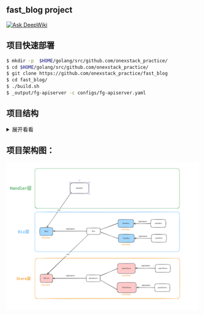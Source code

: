 ## fast_blog project

[![Ask DeepWiki](https://deepwiki.com/badge.svg)](https://deepwiki.com/loveRyujin/fast_blog)

## 项目快速部署
```bash
$ mkdir -p  $HOME/golang/src/github.com/onexstack_practice/
$ cd $HOME/golang/src/github.com/onexstack_practice/
$ git clone https://github.com/onexstack_practice/fast_blog
$ cd fast_blog/
$ ./build.sh
$ _output/fg-apiserver -c configs/fg-apiserver.yaml
```

## 项目结构
<details>
<summary>展开看看</summary>
<pre><code>
.
├── build.sh
├── cmd
│   └── fb-apiserver
│       ├── app
│       │   ├── config.go
│       │   ├── options
│       │   │   └── options.go
│       │   └── server.go
│       └── main.go
├── configs
│   └── fb-apiserver.yaml
├── docs
│   └── images
│       └── architecture.png
├── go.mod
├── go.sum
├── internal
│   ├── apiserver
│   │   ├── biz
│   │   │   ├── biz.go
│   │   │   └── v1
│   │   │       ├── post
│   │   │       │   └── post.go
│   │   │       └── user
│   │   │           └── user.go
│   │   ├── handler
│   │   │   ├── handler.go
│   │   │   ├── post.go
│   │   │   └── user.go
│   │   ├── model
│   │   │   ├── hook.go
│   │   │   ├── post.gen.go
│   │   │   └── user.gen.go
│   │   ├── pkg
│   │   │   ├── conversion
│   │   │   │   ├── post.go
│   │   │   │   └── user.go
│   │   │   └── validation
│   │   │       ├── post.go
│   │   │       ├── user.go
│   │   │       └── validation.go
│   │   ├── server.go
│   │   └── store
│   │       ├── post.go
│   │       ├── store.go
│   │       └── user.go
│   └── pkg
│       ├── contextx
│       │   └── contextx.go
│       ├── core
│       │   └── core.go
│       ├── errorx
│       │   ├── code.go
│       │   ├── errorx.go
│       │   ├── post.go
│       │   └── user.go
│       ├── known
│       │   └── known.go
│       ├── middleware
│       │   ├── auth.go
│       │   ├── header.go
│       │   └── requestid.go
│       └── rid
│           ├── cover.out
│           ├── rid.go
│           ├── rid_test.go
│           └── salt.go
├── _output
│   └── fb-apiserver
├── pkg
│   ├── api
│   │   └── apiserver
│   │       └── v1
│   │           ├── post.go
│   │           └── user.go
│   ├── auth
│   │   └── auth.go
│   ├── options
│   │   └── mysql_options.go
│   ├── token
│   │   └── token.go
│   └── version
│       ├── flag.go
│       └── version.go
├── README.md
└── scripts
    └── test.sh
</pre></code>
</details>

## 项目架构图：

![](./docs/images/architecture.png)